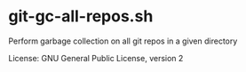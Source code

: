 # git-gc-all-repos.sh
Perform garbage collection on all git repos in a given directory

License: GNU General Public License, version 2
